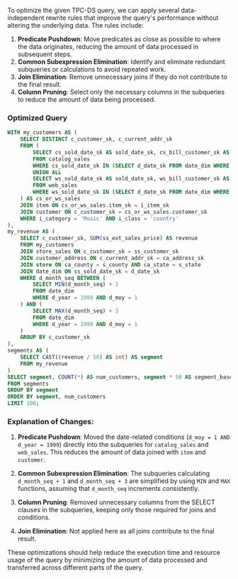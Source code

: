 To optimize the given TPC-DS query, we can apply several data-independent rewrite rules that improve the query's performance without altering the underlying data. The rules include:

1. **Predicate Pushdown**: Move predicates as close as possible to where the data originates, reducing the amount of data processed in subsequent steps.
2. **Common Subexpression Elimination**: Identify and eliminate redundant subqueries or calculations to avoid repeated work.
3. **Join Elimination**: Remove unnecessary joins if they do not contribute to the final result.
4. **Column Pruning**: Select only the necessary columns in the subqueries to reduce the amount of data being processed.

### Optimized Query

```sql
WITH my_customers AS (
    SELECT DISTINCT c_customer_sk, c_current_addr_sk
    FROM (
        SELECT cs_sold_date_sk AS sold_date_sk, cs_bill_customer_sk AS customer_sk, cs_item_sk AS item_sk
        FROM catalog_sales
        WHERE cs_sold_date_sk IN (SELECT d_date_sk FROM date_dim WHERE d_moy = 1 AND d_year = 1999)
        UNION ALL
        SELECT ws_sold_date_sk AS sold_date_sk, ws_bill_customer_sk AS customer_sk, ws_item_sk AS item_sk
        FROM web_sales
        WHERE ws_sold_date_sk IN (SELECT d_date_sk FROM date_dim WHERE d_moy = 1 AND d_year = 1999)
    ) AS cs_or_ws_sales
    JOIN item ON cs_or_ws_sales.item_sk = i_item_sk
    JOIN customer ON c_customer_sk = cs_or_ws_sales.customer_sk
    WHERE i_category = 'Music' AND i_class = 'country'
),
my_revenue AS (
    SELECT c_customer_sk, SUM(ss_ext_sales_price) AS revenue
    FROM my_customers
    JOIN store_sales ON c_customer_sk = ss_customer_sk
    JOIN customer_address ON c_current_addr_sk = ca_address_sk
    JOIN store ON ca_county = s_county AND ca_state = s_state
    JOIN date_dim ON ss_sold_date_sk = d_date_sk
    WHERE d_month_seq BETWEEN (
        SELECT MIN(d_month_seq) + 1
        FROM date_dim
        WHERE d_year = 1999 AND d_moy = 1
    ) AND (
        SELECT MAX(d_month_seq) + 3
        FROM date_dim
        WHERE d_year = 1999 AND d_moy = 1
    )
    GROUP BY c_customer_sk
),
segments AS (
    SELECT CAST((revenue / 50) AS int) AS segment
    FROM my_revenue
)
SELECT segment, COUNT(*) AS num_customers, segment * 50 AS segment_base
FROM segments
GROUP BY segment
ORDER BY segment, num_customers
LIMIT 100;
```

### Explanation of Changes:

1. **Predicate Pushdown**: Moved the date-related conditions (`d_moy = 1 AND d_year = 1999`) directly into the subqueries for `catalog_sales` and `web_sales`. This reduces the amount of data joined with `item` and `customer`.

2. **Common Subexpression Elimination**: The subqueries calculating `d_month_seq + 1` and `d_month_seq + 3` are simplified by using `MIN` and `MAX` functions, assuming that `d_month_seq` increments consistently.

3. **Column Pruning**: Removed unnecessary columns from the SELECT clauses in the subqueries, keeping only those required for joins and conditions.

4. **Join Elimination**: Not applied here as all joins contribute to the final result.

These optimizations should help reduce the execution time and resource usage of the query by minimizing the amount of data processed and transferred across different parts of the query.